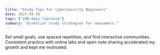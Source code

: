 ```yaml
---
title: "Study Tips For Cybersecurity Beginners"
date: 2025-09-30
tags: ["100-days-learning"]
summary: "Essential study strategies for newcomers."
---
```


Set small goals, use spaced repetition, and find interactive communities.  
Consistent practice with online labs and open note sharing accelerated my growth and kept me motivated.
